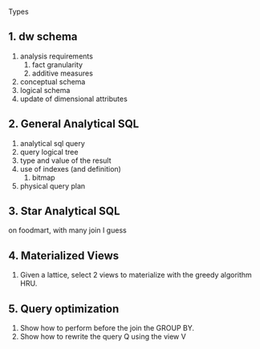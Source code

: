 Types
## 1. dw schema

 1. analysis requirements
	 1. fact granularity
	 2. additive measures
 2. conceptual schema
 3. logical schema
 4. update of dimensional attributes


## 2. General Analytical SQL

1. analytical sql query
2. query logical tree
3. type and value of the result
4. use of indexes (and definition)
	1. bitmap
5. physical query plan


## 3. Star Analytical SQL

on foodmart, with many join I guess




## 4. Materialized Views

1. Given a lattice, select 2 views to materialize with the greedy algorithm HRU.


## 5. Query optimization

1. Show how to perform before the join the GROUP BY.
2. Show how to rewrite the query Q using the view V





